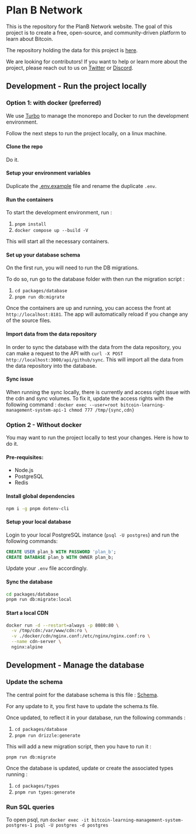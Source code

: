 # Plan B Network

This is the repository for the PlanB Network website. The goal of this project is to create a free, open-source, and community-driven platform to learn about Bitcoin.

The repository holding the data for this project is [here](https://github.com/PlanB-Network/bitcoin-educational-content).

We are looking for contributors! If you want to help or learn more about the project, please reach out to us on [Twitter](https://twitter.com/planb_network) or [Discord](https://discord.com/invite/CHvZAhJCBh).

## Development - Run the project locally

### Option 1: with docker (preferred)

We use [Turbo](https://turbo.build/) to manage the monorepo and Docker to run the development environment.

Follow the next steps to run the project locally, on a linux machine.

#### Clone the repo

Do it.

#### Setup your environment variables

Duplicate the [.env.example](.env.example) file and rename the duplicate `.env`.

#### Run the containers

To start the development environment, run :

1. `pnpm install`
2. `docker compose up --build -V`

This will start all the necessary containers.

#### Set up your database schema

On the first run, you will need to run the DB migrations.

To do so, run go to the database folder with then run the migration script :

1. `cd packages/database`
2. `pnpm run db:migrate`

Once the containers are up and running, you can access the front at `http://localhost:8181`. The app will automatically reload if you change any of the source files.

#### Import data from the data repository

In order to sync the database with the data from the data repository, you can make a request to the API with `curl -X POST http://localhost:3000/api/github/sync`. This will import all the data from the data repository into the database.

#### Sync issue

When running the sync locally, there is currently and access right issue with the cdn and sync volumes. To fix it, update the access rights with the following command :
`docker exec --user=root bitcoin-learning-management-system-api-1 chmod 777 /tmp/{sync,cdn}`

### Option 2 - Without docker

You may want to run the project locally to test your changes. Here is how to do it.

#### Pre-requisites:

- Node.js
- PostgreSQL
- Redis

#### Install global dependencies

```bash
npm i -g pnpm dotenv-cli
```

#### Setup your local database

Login to your local PostgreSQL instance (`psql -U postgres`) and run the following commands:

```sql
CREATE USER plan_b WITH PASSWORD 'plan_b';
CREATE DATABASE plan_b WITH OWNER plan_b;
```

Update your `.env` file accordingly.

#### Sync the database

```bash
cd packages/database
pnpm run db:migrate:local
```

#### Start a local CDN

```bash
docker run -d --restart=always -p 8080:80 \
  -v /tmp/cdn:/var/www/cdn:ro \
  -v ./docker/cdn/nginx.conf:/etc/nginx/nginx.conf:ro \
  --name cdn-server \
  nginx:alpine
```

## Development - Manage the database

### Update the schema

The central point for the database schema is this file : [Schema](/packages/database/drizzle/schema.ts).

For any update to it, you first have to update the schema.ts file.

Once updated, to reflect it in your database, run the following commands :

1. `cd packages/database`
2. `pnpm run drizzle:generate`

This will add a new migration script, then you have to run it :

`pnpm run db:migrate`

Once the database is updated, update or create the associated types running :

1. `cd packages/types`
2. `pnpm run types:generate`

### Run SQL queries

To open psql, run `docker exec -it bitcoin-learning-management-system-postgres-1 psql -U postgres -d postgres`
